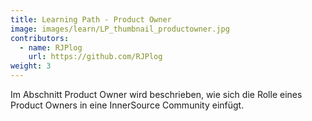 ```yaml
---
title: Learning Path - Product Owner
image: images/learn/LP_thumbnail_productowner.jpg
contributors:
  - name: RJPlog
    url: https://github.com/RJPlog
weight: 3
---
```


Im Abschnitt Product Owner wird beschrieben, wie sich die Rolle eines Product Owners in eine InnerSource Community einfügt.
<!--- This file autogenerated from https://github.com/InnerSourceCommons/InnerSourceLearningPath/blob/master/scripts -->